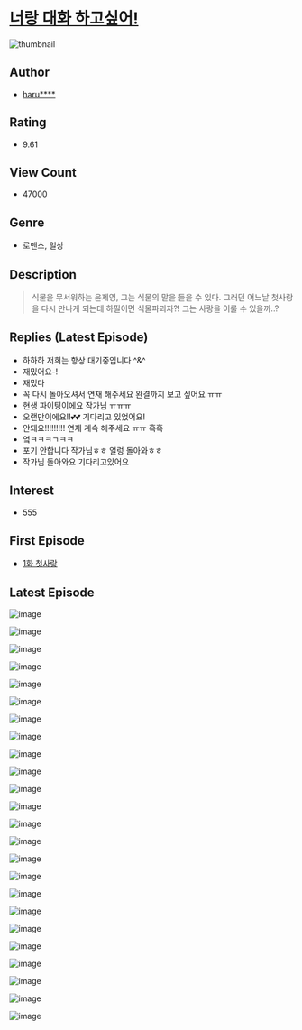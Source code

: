 # [너랑 대화 하고싶어!](https://comic.naver.com/bestChallenge/list?titleId=780731)
![thumbnail](https://image-comic.pstatic.net/user_contents_data/challenge_comic/2022/02/25/349839/thumbnail_202x164056e6ef3_ce55_4dac_be23_ecb48fb3d8db_00000598.JPEG)

## Author
- [haru****](https://comic.naver.com/artistTitle?id=349839)

## Rating
- 9.61

## View Count
- 47000

## Genre
- 로맨스, 일상

## Description
> 식물을 무서워하는 윤제영, 그는 식물의 말을 들을 수 있다. 그러던 어느날 첫사랑을 다시 만나게 되는데 하필이면 식물파괴자?! 그는 사랑을 이룰 수 있을까..?

## Replies (Latest Episode)
- 하하하 저희는 항상 대기중입니다 ^&^
- 재밌어요-!
- 재밌다
- 꼭 다시 돌아오셔서 연재 해주세요 완결까지 보고 싶어요 ㅠㅠ
- 현생 파이팅이에요 작가님 ㅠㅠㅠ
- 오랜만이에요!!💕💕 기다리고 있었어요!
- 안돼요!!!!!!!!! 연재 계속 해주세요 ㅠㅠ 흑흑
- 엌ㅋㅋㅋㄱㅋㅋ
- 포기 안합니다 작가님ㅎㅎ 얼렁 돌아와ㅎㅎ
- 작가님 돌아와요 기다리고있어요

## Interest
- 555

## First Episode
- [1화 첫사랑](https://comic.naver.com/bestChallenge/detail?titleId=780731&no=1)

## Latest Episode
![image](https://image-comic.pstatic.net/user_contents_data/challenge_comic/2022/02/25/349839/upload_3618705218460528697.jpeg)

![image](https://image-comic.pstatic.net/user_contents_data/challenge_comic/2022/02/25/349839/upload_3833519188852696676.jpeg)

![image](https://image-comic.pstatic.net/user_contents_data/challenge_comic/2022/02/25/349839/upload_7221296831097168230.jpeg)

![image](https://image-comic.pstatic.net/user_contents_data/challenge_comic/2022/02/25/349839/upload_7148397200919835440.jpeg)

![image](https://image-comic.pstatic.net/user_contents_data/challenge_comic/2022/02/25/349839/upload_3904727964245702192.jpeg)

![image](https://image-comic.pstatic.net/user_contents_data/challenge_comic/2022/02/25/349839/upload_4121135818455986278.jpeg)

![image](https://image-comic.pstatic.net/user_contents_data/challenge_comic/2022/02/25/349839/upload_7162468771401250659.jpeg)

![image](https://image-comic.pstatic.net/user_contents_data/challenge_comic/2022/02/25/349839/upload_3616783251401750883.jpeg)

![image](https://image-comic.pstatic.net/user_contents_data/challenge_comic/2022/02/25/349839/upload_3703700753762892087.jpeg)

![image](https://image-comic.pstatic.net/user_contents_data/challenge_comic/2022/02/25/349839/upload_7147266911573062193.jpeg)

![image](https://image-comic.pstatic.net/user_contents_data/challenge_comic/2022/02/25/349839/upload_4136054000794810725.jpeg)

![image](https://image-comic.pstatic.net/user_contents_data/challenge_comic/2022/02/25/349839/upload_7219895156490789221.jpeg)

![image](https://image-comic.pstatic.net/user_contents_data/challenge_comic/2022/02/25/349839/upload_3474585610916804656.jpeg)

![image](https://image-comic.pstatic.net/user_contents_data/challenge_comic/2022/02/25/349839/upload_3763091947290518627.jpeg)

![image](https://image-comic.pstatic.net/user_contents_data/challenge_comic/2022/02/25/349839/upload_7291720563775005793.jpeg)

![image](https://image-comic.pstatic.net/user_contents_data/challenge_comic/2022/02/25/349839/upload_3558459656415359585.jpeg)

![image](https://image-comic.pstatic.net/user_contents_data/challenge_comic/2022/02/25/349839/upload_7364337779102333240.jpeg)

![image](https://image-comic.pstatic.net/user_contents_data/challenge_comic/2022/02/25/349839/upload_3978196004082639924.jpeg)

![image](https://image-comic.pstatic.net/user_contents_data/challenge_comic/2022/02/25/349839/upload_7004841465938457142.jpeg)

![image](https://image-comic.pstatic.net/user_contents_data/challenge_comic/2022/02/25/349839/upload_3559076684993280309.jpeg)

![image](https://image-comic.pstatic.net/user_contents_data/challenge_comic/2022/02/25/349839/upload_7077750077617419826.jpeg)

![image](https://image-comic.pstatic.net/user_contents_data/challenge_comic/2022/02/25/349839/upload_3991709031952037936.jpeg)

![image](https://image-comic.pstatic.net/user_contents_data/challenge_comic/2022/02/25/349839/upload_3631080191702545715.jpeg)

![image](https://image-comic.pstatic.net/user_contents_data/challenge_comic/2022/02/25/349839/upload_7292234040033240630.jpeg)
